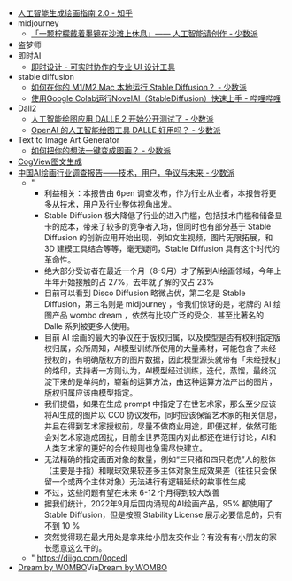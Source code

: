 - [人工智能生成绘画指南 2.0 - 知乎](https://zhuanlan.zhihu.com/p/526477755)
- midjourney
    - [「一颗柠檬戴着墨镜在沙滩上休息」—— 人工智能请创作 - 少数派](https://sspai.com/post/74302)
- 盗梦师
- 即时AI
    - [即时设计 - 可实时协作的专业 UI 设计工具](https://js.design/)
- stable diffusion
    - [如何在你的 M1/M2 Mac 本地运行 Stable Diffusion？ - 少数派](https://sspai.com/post/75682)
    - [使用Google Colab运行NovelAI（StableDiffusion）快速上手 - 哔哩哔哩](https://www.bilibili.com/read/cv18994611)
- Dall2
    - [人工智能绘图应用 DALLE 2 开始公开测试了 - 少数派](https://sspai.com/post/74728)
    - [OpenAI 的人工智能绘图工具 DALLE 好用吗？ - 少数派](https://sspai.com/post/74253)
- Text to Image Art Generator
    - [如何把你的想法一键变成图画？ - 少数派](https://sspai.com/post/68404)
- [CogView图文生成](https://models.aminer.cn/CogView/)
- [中国AI绘画行业调查报告——技术，用户，争议与未来 - 少数派](https://sspai.com/post/76141)
    - "
        - 利益相关：本报告由 6pen 调查发布，作为行业从业者，本报告将更多从技术，用户及行业整体视角出发。
        - Stable Diffusion 极大降低了行业的进入门槛，包括技术门槛和储备显卡的成本，带来了较多的竞争者入场，但同时也有部分基于 Stable Diffusion 的创新应用开始出现，例如文生视频，图片无限拓展，和 3D 建模工具结合等等，毫无疑问，Stable Diffusion 具有这个时代的革命性。
        - 绝大部分受访者在最近一个月（8-9月）才了解到AI绘画领域，今年上半年开始接触的占 27%，去年就了解的仅占 23%
        - 目前可以看到 Disco Diffusion 略微占优，第二名是 Stable Diffusion，第三名则是 midjourney ，令我们惊讶的是，老牌的 AI 绘图产品 wombo dream ，依然有比较广泛的受众，甚至比著名的 Dalle 系列被更多人使用。
        - 目前 AI 绘画的最大的争议在于版权归属，以及模型是否有权利指定版权归属，众所周知，AI模型训练所使用的大量素材，可能包含了未经授权的，有明确版权方的图片数据，因此模型源头就带有「未经授权」的烙印，支持者一方则认为，AI模型经过训练，迭代，蒸馏，最终沉淀下来的是单纯的，崭新的运算方法，由这种运算方法产出的图片，版权归属应该由模型指定。
        - 我们提倡，如果在生成 prompt 中指定了在世艺术家，那么至少应该将AI生成的图片以 CC0 协议发布，同时应该保留艺术家的相关信息，并且在得到艺术家授权前，尽量不做商业用途，即便这样，依然可能会对艺术家造成困扰，目前全世界范围内对此都还在进行讨论，AI和人类艺术家的更好的合作规则也急需尽快建立。
        - 无法精确的指定画面对象的数量，例如“三只猪和四只老虎”人的肢体（主要是手指）和眼球效果较差多主体对象生成效果差（往往只会保留一个或两个主体对象）无法进行有逻辑延续的故事性生成
        - 不过，这些问题有望在未来 6-12 个月得到较大改善
        - 据我们统计，2022年9月后国内涌现的AI绘画产品，95% 都使用了 Stable Diffusion，但是按照 Stability License 展示必要信息的，只有不到 10 %
        - 突然觉得现在最大用处是拿来给小朋友交作业？有没有有小朋友的家长愿意这么干的。
    - " https://diigo.com/0qcedl
- [Dream by WOMBO](https://www.wombo.art/create)Via[Dream by WOMBO](https://www.wombo.art/create)
